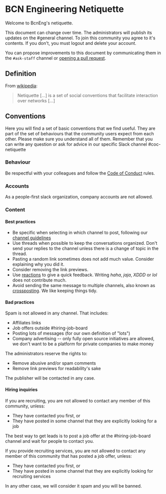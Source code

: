 # BCN Engineering Netiquette

Welcome to BcnEng's netiquette.

This document can change over time. The administrators will publish its updates
on the #general channel. To join this community you agree to it's contents. If
you don't, you must logout and delete your account.

You can propose improvements to this document by communicating them in the
`#ask-staff` channel or [opening a pull request](https://github.com/bcneng/website/edit/master/content/netiquette.md).

## Definition

From [wikipedia](https://en.wikipedia.org/wiki/Etiquette_in_technology#Netiquette):

> Netiquette [...] is a set of social conventions that facilitate interaction over networks [...]

## Conventions

Here you will find a set of basic conventions that we find useful. They are part of the set of behaviours that the community users expect from each other. Please make sure you understand all of them. Remember that you can write any question or ask for advice in our specific Slack channel #coc-netiquette

### Behaviour

Be respectful with your colleagues and follow the [Code of Conduct](/coc/) rules.

### Accounts

As a people-first slack organization, company accounts are not allowed.

### Content

#### Best practices

- Be specific when selecting in which channel to post, following our [channel guidelines](/channels)
- Use threads when possible to keep the conversations organized. Don't send your replies to the channel unless there is a change of topic in the thread.
- Pasting a random link sometimes does not add much value. Consider explaining why you did it.
- Consider removing the link previews.
- Use [reactions](https://slack.com/intl/en-es/help/articles/202931348-Use-emoji-and-reactions) to give a quick feedback. Writing _haha_, _jaja_, _XDDD_ or _lol_ does not contribute much.
- Avoid sending the same message to multiple channels, also known as [crossposting](https://en.wikipedia.org/wiki/Crossposting). We like keeping things tidy.

#### Bad practices

Spam is not allowed in any channel. That includes:

- Affiliates links
- Job offers outside #hiring-job-board
- Posting lots of messages (for our own definition of "lots")
- Company advertising -- only fully open source initiatives are allowed, we don't want to be a platform for private companies to make money 

The administrators reserve the rights to:
- Remove abusive and/or spam comments
- Remove link previews for readability's sake

The publisher will be contacted in any case.

#### Hiring inquiries

If you are recruiting, you are not allowed to contact any member of this community, 
unless:

- They have contacted you first, or
- They have posted in some channel that they are explicitly looking for a job

The best way to get leads is to post a job offer at the #hiring-job-board channel and wait for people to contact you.

If you provide recruiting services, you are not allowed to contact any member of this community that has posted a job offer, unless:

- They have contacted you first, or
- They have posted in some channel that they are explicitly looking for recruiting services

In any other case, we will consider it spam and you will be banned.
